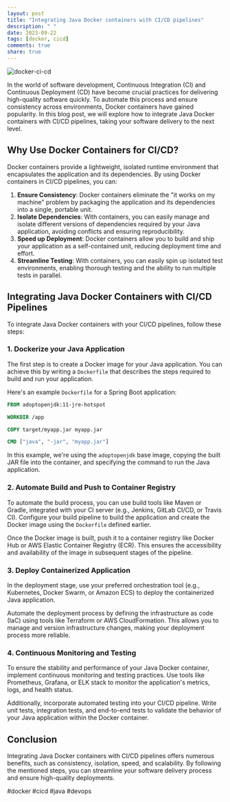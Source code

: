 ```yaml
---
layout: post
title: "Integrating Java Docker containers with CI/CD pipelines"
description: " "
date: 2023-09-22
tags: [docker, cicd]
comments: true
share: true
---
```


![docker-ci-cd](https://example.com/docker-ci-cd.png)

In the world of software development, Continuous Integration (CI) and Continuous Deployment (CD) have become crucial practices for delivering high-quality software quickly. To automate this process and ensure consistency across environments, Docker containers have gained popularity. In this blog post, we will explore how to integrate Java Docker containers with CI/CD pipelines, taking your software delivery to the next level.

## Why Use Docker Containers for CI/CD?

Docker containers provide a lightweight, isolated runtime environment that encapsulates the application and its dependencies. By using Docker containers in CI/CD pipelines, you can:

1. **Ensure Consistency**: Docker containers eliminate the "it works on my machine" problem by packaging the application and its dependencies into a single, portable unit.
2. **Isolate Dependencies**: With containers, you can easily manage and isolate different versions of dependencies required by your Java application, avoiding conflicts and ensuring reproducibility.
3. **Speed up Deployment**: Docker containers allow you to build and ship your application as a self-contained unit, reducing deployment time and effort.
4. **Streamline Testing**: With containers, you can easily spin up isolated test environments, enabling thorough testing and the ability to run multiple tests in parallel.

## Integrating Java Docker Containers with CI/CD Pipelines

To integrate Java Docker containers with your CI/CD pipelines, follow these steps:

### 1. Dockerize your Java Application

The first step is to create a Docker image for your Java application. You can achieve this by writing a `Dockerfile` that describes the steps required to build and run your application.

Here's an example `Dockerfile` for a Spring Boot application:

```Dockerfile
FROM adoptopenjdk:11-jre-hotspot

WORKDIR /app

COPY target/myapp.jar myapp.jar

CMD ["java", "-jar", "myapp.jar"]
```

In this example, we're using the `adoptopenjdk` base image, copying the built JAR file into the container, and specifying the command to run the Java application.

### 2. Automate Build and Push to Container Registry

To automate the build process, you can use build tools like Maven or Gradle, integrated with your CI server (e.g., Jenkins, GitLab CI/CD, or Travis CI). Configure your build pipeline to build the application and create the Docker image using the `Dockerfile` defined earlier.

Once the Docker image is built, push it to a container registry like Docker Hub or AWS Elastic Container Registry (ECR). This ensures the accessibility and availability of the image in subsequent stages of the pipeline.

### 3. Deploy Containerized Application

In the deployment stage, use your preferred orchestration tool (e.g., Kubernetes, Docker Swarm, or Amazon ECS) to deploy the containerized Java application.

Automate the deployment process by defining the infrastructure as code (IaC) using tools like Terraform or AWS CloudFormation. This allows you to manage and version infrastructure changes, making your deployment process more reliable.

### 4. Continuous Monitoring and Testing

To ensure the stability and performance of your Java Docker container, implement continuous monitoring and testing practices. Use tools like Prometheus, Grafana, or ELK stack to monitor the application's metrics, logs, and health status.

Additionally, incorporate automated testing into your CI/CD pipeline. Write unit tests, integration tests, and end-to-end tests to validate the behavior of your Java application within the Docker container.

## Conclusion

Integrating Java Docker containers with CI/CD pipelines offers numerous benefits, such as consistency, isolation, speed, and scalability. By following the mentioned steps, you can streamline your software delivery process and ensure high-quality deployments.

#docker #cicd #java #devops